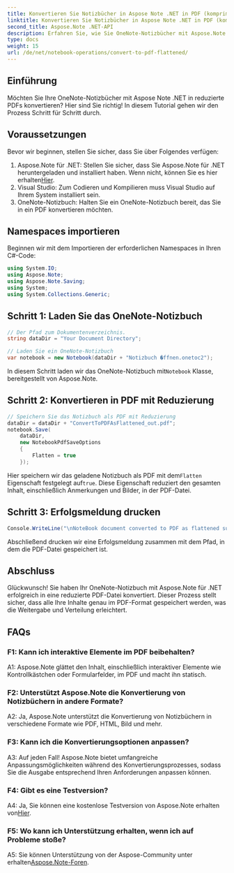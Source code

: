 ```yaml
---
title: Konvertieren Sie Notizbücher in Aspose Note .NET in PDF (komprimiert).
linktitle: Konvertieren Sie Notizbücher in Aspose Note .NET in PDF (komprimiert).
second_title: Aspose.Note .NET-API
description: Erfahren Sie, wie Sie OneNote-Notizbücher mit Aspose.Note für .NET mühelos in vereinfachte PDFs konvertieren. Bewahren Sie Ihre Inhalte nahtlos auf.
type: docs
weight: 15
url: /de/net/notebook-operations/convert-to-pdf-flattened/
---
```

## Einführung

Möchten Sie Ihre OneNote-Notizbücher mit Aspose Note .NET in reduzierte PDFs konvertieren? Hier sind Sie richtig! In diesem Tutorial gehen wir den Prozess Schritt für Schritt durch.

## Voraussetzungen

Bevor wir beginnen, stellen Sie sicher, dass Sie über Folgendes verfügen:

1.  Aspose.Note für .NET: Stellen Sie sicher, dass Sie Aspose.Note für .NET heruntergeladen und installiert haben. Wenn nicht, können Sie es hier erhalten[Hier](https://releases.aspose.com/note/net/).
2. Visual Studio: Zum Codieren und Kompilieren muss Visual Studio auf Ihrem System installiert sein.
3. OneNote-Notizbuch: Halten Sie ein OneNote-Notizbuch bereit, das Sie in ein PDF konvertieren möchten.

## Namespaces importieren

Beginnen wir mit dem Importieren der erforderlichen Namespaces in Ihren C#-Code:

```csharp
using System.IO;
using Aspose.Note;
using Aspose.Note.Saving;
using System;
using System.Collections.Generic;
```

## Schritt 1: Laden Sie das OneNote-Notizbuch

```csharp
// Der Pfad zum Dokumentenverzeichnis.
string dataDir = "Your Document Directory";

// Laden Sie ein OneNote-Notizbuch
var notebook = new Notebook(dataDir + "Notizbuch �ffnen.onetoc2");
```

 In diesem Schritt laden wir das OneNote-Notizbuch mit`Notebook` Klasse, bereitgestellt von Aspose.Note.

## Schritt 2: Konvertieren in PDF mit Reduzierung

```csharp
// Speichern Sie das Notizbuch als PDF mit Reduzierung
dataDir = dataDir + "ConvertToPDFAsFlattened_out.pdf";
notebook.Save(
    dataDir,
    new NotebookPdfSaveOptions
    {
        Flatten = true
    }); 
```

 Hier speichern wir das geladene Notizbuch als PDF mit dem`Flatten` Eigenschaft festgelegt auf`true`. Diese Eigenschaft reduziert den gesamten Inhalt, einschließlich Anmerkungen und Bilder, in der PDF-Datei.

## Schritt 3: Erfolgsmeldung drucken

```csharp
Console.WriteLine("\nNoteBook document converted to PDF as flattened successfully.\nFile saved at " + dataDir);
```

Abschließend drucken wir eine Erfolgsmeldung zusammen mit dem Pfad, in dem die PDF-Datei gespeichert ist.

## Abschluss

Glückwunsch! Sie haben Ihr OneNote-Notizbuch mit Aspose.Note für .NET erfolgreich in eine reduzierte PDF-Datei konvertiert. Dieser Prozess stellt sicher, dass alle Ihre Inhalte genau im PDF-Format gespeichert werden, was die Weitergabe und Verteilung erleichtert.

## FAQs

### F1: Kann ich interaktive Elemente im PDF beibehalten?

A1: Aspose.Note glättet den Inhalt, einschließlich interaktiver Elemente wie Kontrollkästchen oder Formularfelder, im PDF und macht ihn statisch.

### F2: Unterstützt Aspose.Note die Konvertierung von Notizbüchern in andere Formate?

A2: Ja, Aspose.Note unterstützt die Konvertierung von Notizbüchern in verschiedene Formate wie PDF, HTML, Bild und mehr.

### F3: Kann ich die Konvertierungsoptionen anpassen?

A3: Auf jeden Fall! Aspose.Note bietet umfangreiche Anpassungsmöglichkeiten während des Konvertierungsprozesses, sodass Sie die Ausgabe entsprechend Ihren Anforderungen anpassen können.

### F4: Gibt es eine Testversion?

 A4: Ja, Sie können eine kostenlose Testversion von Aspose.Note erhalten von[Hier](https://releases.aspose.com/).

### F5: Wo kann ich Unterstützung erhalten, wenn ich auf Probleme stoße?

 A5: Sie können Unterstützung von der Aspose-Community unter erhalten[Aspose.Note-Foren](https://forum.aspose.com/c/note/28).